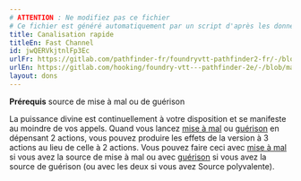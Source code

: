 ```yaml
---
# ATTENTION : Ne modifiez pas ce fichier
# Ce fichier est généré automatiquement par un script d'après les données du module Foundry VTT officiel et de sa traduction
title: Canalisation rapide
titleEn: Fast Channel
id: jwQERVkjtnlFp3Ec
urlFr: https://gitlab.com/pathfinder-fr/foundryvtt-pathfinder2-fr/-/blob/master/data/feats/jwQERVkjtnlFp3Ec.htm
urlEn: https://gitlab.com/hooking/foundry-vtt---pathfinder-2e/-/blob/master/packs/data/feats.db/fast-channel.json
layout: dons
---
```

**Prérequis** source de mise à mal ou de guérison

La puissance divine est continuellement à votre disposition et se manifeste au moindre de vos appels. Quand vous lancez [mise à mal](../sorts/mise-à-mal.html) ou [guérison](../sorts/guérison.html) en dépensant 2 actions, vous pouvez produire les effets de la version à 3 actions au lieu de celle à 2 actions. Vous pouvez faire ceci avec [mise à mal](../sorts/mise-à-mal.html) si vous avez la source de mise à mal ou avec [guérison](../sorts/guérison.html) si vous avez la source de guérison (ou avec les deux si vous avez Source polyvalente).
